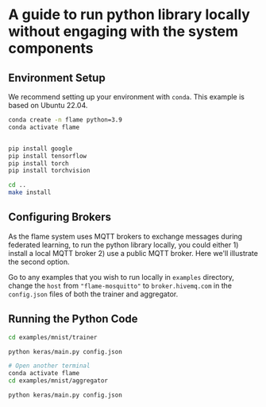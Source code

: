 # A guide to run python library locally without engaging with the system components

## Environment Setup
We recommend setting up your environment with `conda`. This example is based on Ubuntu 22.04.
```bash
conda create -n flame python=3.9
conda activate flame


pip install google
pip install tensorflow
pip install torch
pip install torchvision

cd ..
make install
```

## Configuring Brokers
As the flame system uses MQTT brokers to exchange messages during federated learning, to run the python library locally, you could either 1) install a local MQTT broker 2) use a public MQTT broker. Here we'll illustrate the second option.

Go to any examples that you wish to run locally in `examples` directory, change the `host` from `"flame-mosquitto"` to `broker.hivemq.com` in the `config.json` files of both the trainer and aggregator.

## Running the Python Code

```bash
cd examples/mnist/trainer

python keras/main.py config.json
```

```bash
# Open another terminal
conda activate flame
cd examples/mnist/aggregator

python keras/main.py config.json
```